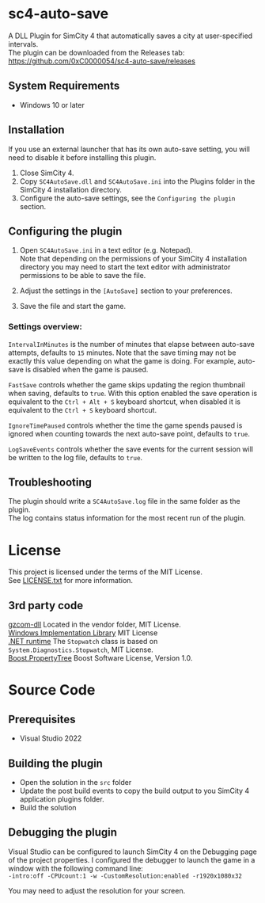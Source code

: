# sc4-auto-save

A DLL Plugin for SimCity 4 that automatically saves a city at user-specified intervals.    
The plugin can be downloaded from the Releases tab: https://github.com/0xC0000054/sc4-auto-save/releases

## System Requirements

* Windows 10 or later

## Installation

If you use an external launcher that has its own auto-save setting, you will need to disable it before installing this plugin.

1. Close SimCity 4.
2. Copy `SC4AutoSave.dll` and `SC4AutoSave.ini` into the Plugins folder in the SimCity 4 installation directory.
3. Configure the auto-save settings, see the `Configuring the plugin` section.

## Configuring the plugin

1. Open `SC4AutoSave.ini` in a text editor (e.g. Notepad).    
Note that depending on the permissions of your SimCity 4 installation directory you may need to start the text editor 
with administrator permissions to be able to save the file.

2. Adjust the settings in the `[AutoSave]` section to your preferences.

3. Save the file and start the game.

### Settings overview:  

`IntervalInMinutes` is the number of minutes that elapse between auto-save attempts, defaults to `15` minutes.
Note that the save timing may not be exactly this value depending on what the game is doing.
For example, auto-save is disabled when the game is paused.

`FastSave` controls whether the game skips updating the region thumbnail when saving, defaults to `true`. With this option enabled the save operation is
equivalent to the `Ctrl + Alt + S` keyboard shortcut, when disabled it is equivalent to the `Ctrl + S` keyboard shortcut.

`IgnoreTimePaused` controls whether the time the game spends paused is ignored when counting towards the next auto-save point, defaults to `true`.

`LogSaveEvents` controls whether the save events for the current session will be written to the log file, defaults to `true`.


## Troubleshooting

The plugin should write a `SC4AutoSave.log` file in the same folder as the plugin.    
The log contains status information for the most recent run of the plugin.

# License

This project is licensed under the terms of the MIT License.    
See [LICENSE.txt](LICENSE.txt) for more information.

## 3rd party code

[gzcom-dll](https://github.com/nsgomez/gzcom-dll/tree/master) Located in the vendor folder, MIT License.    
[Windows Implementation Library](https://github.com/microsoft/wil) MIT License    
[.NET runtime](https://github.com/dotnet/runtime) The `Stopwatch` class is based on `System.Diagnostics.Stopwatch`, MIT License.    
[Boost.PropertyTree](https://www.boost.org/doc/libs/1_83_0/doc/html/property_tree.html) Boost Software License, Version 1.0.

# Source Code

## Prerequisites

* Visual Studio 2022

## Building the plugin

* Open the solution in the `src` folder
* Update the post build events to copy the build output to you SimCity 4 application plugins folder.
* Build the solution

## Debugging the plugin

Visual Studio can be configured to launch SimCity 4 on the Debugging page of the project properties.
I configured the debugger to launch the game in a window with the following command line:    
`-intro:off -CPUcount:1 -w -CustomResolution:enabled -r1920x1080x32`

You may need to adjust the resolution for your screen.
